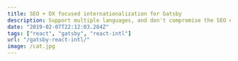 ```yaml
---
title: SEO + DX focused internationalization for Gatsby
description: Support multiple languages, and don't compromise the SEO or the DX in your Gatsby application with react-intl.
date: "2019-02-07T22:12:03.284Z"
tags: ["react", "gatsby", "react-intl"]
url: "/gatsby-react-intl/"
image: /cat.jpg
---
```

